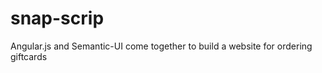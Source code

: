 snap-scrip
==========

Angular.js and Semantic-UI come together to build a website for ordering giftcards
